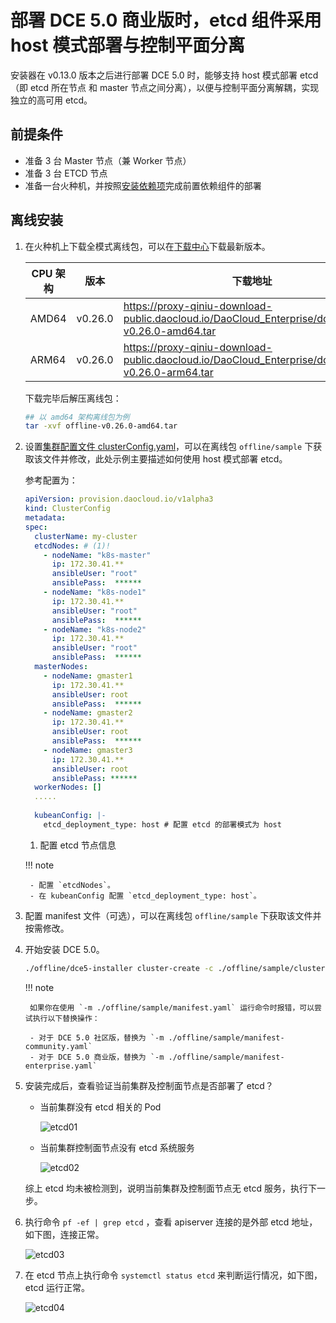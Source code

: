 # 部署 DCE 5.0 商业版时，etcd 组件采用 host 模式部署与控制平面分离

安装器在 v0.13.0 版本之后进行部署 DCE 5.0 时，能够支持 host 模式部署 etcd（即 etcd 所在节点 和 master 节点之间分离），以便与控制平面分离解耦，实现独立的高可用 etcd。

## 前提条件

- 准备 3 台 Master 节点（兼 Worker 节点）
- 准备 3 台 ETCD 节点
- 准备一台火种机，并按照[安装依赖项](../install-tools.md)完成前置依赖组件的部署

## 离线安装

1. 在火种机上下载全模式离线包，可以在[下载中心](../../download/index.md)下载最新版本。

    | CPU 架构 | 版本   | 下载地址 |
    | -------- | ----- | ------- |
    | AMD64    | v0.26.0 | <https://proxy-qiniu-download-public.daocloud.io/DaoCloud_Enterprise/dce5/offline-v0.26.0-amd64.tar> |
    | ARM64     | v0.26.0 | <https://proxy-qiniu-download-public.daocloud.io/DaoCloud_Enterprise/dce5/offline-v0.26.0-arm64.tar> |

    下载完毕后解压离线包：

    ```bash
    ## 以 amd64 架构离线包为例
    tar -xvf offline-v0.26.0-amd64.tar
    ```

1. 设置[集群配置文件 clusterConfig.yaml](../commercial/cluster-config.md)，可以在离线包 `offline/sample` 下获取该文件并修改，此处示例主要描述如何使用 host 模式部署 etcd。

    参考配置为：

    ```yaml
    apiVersion: provision.daocloud.io/v1alpha3
    kind: ClusterConfig
    metadata:
    spec:
      clusterName: my-cluster
      etcdNodes: # (1)!
        - nodeName: "k8s-master"
          ip: 172.30.41.**
          ansibleUser: "root"
          ansiblePass:  ******
        - nodeName: "k8s-node1"
          ip: 172.30.41.**  
          ansibleUser: "root"
          ansiblePass:  ******
        - nodeName: "k8s-node2"
          ip: 172.30.41.**  
          ansibleUser: "root"
          ansiblePass:  ******
      masterNodes:
        - nodeName: gmaster1
          ip: 172.30.41.**  
          ansibleUser: root
          ansiblePass:  ******
        - nodeName: gmaster2
          ip: 172.30.41.**  
          ansibleUser: root
          ansiblePass:  ******
        - nodeName: gmaster3
          ip: 172.30.41.**  
          ansibleUser: root
          ansiblePass: ******
      workerNodes: []
      .....
      
      kubeanConfig: |-
        etcd_deployment_type: host # 配置 etcd 的部署模式为 host
    ```

    1. 配置 etcd 节点信息

    !!! note

        - 配置 `etcdNodes`。
        - 在 kubeanConfig 配置 `etcd_deployment_type: host`。

1. 配置 manifest 文件（可选），可以在离线包 `offline/sample` 下获取该文件并按需修改。

1. 开始安装 DCE 5.0。

    ```bash
    ./offline/dce5-installer cluster-create -c ./offline/sample/clusterConfig.yaml -m ./offline/sample/manifest.yaml 
    ```

    !!! note

        如果你在使用 `-m ./offline/sample/manifest.yaml` 运行命令时报错，可以尝试执行以下替换操作：

        - 对于 DCE 5.0 社区版，替换为 `-m ./offline/sample/manifest-community.yaml`  
        - 对于 DCE 5.0 商业版，替换为 `-m ./offline/sample/manifest-enterprise.yaml`

1. 安装完成后，查看验证当前集群及控制面节点是否部署了 etcd？

    - 当前集群没有 etcd 相关的 Pod

        ![etcd01](https://docs.daocloud.io/daocloud-docs-images/docs/zh/docs/install/images/etcd01.png)

    - 当前集群控制面节点没有 etcd 系统服务

        ![etcd02](https://docs.daocloud.io/daocloud-docs-images/docs/zh/docs/install/images/etcd02.png)

    综上 etcd 均未被检测到，说明当前集群及控制面节点无 etcd 服务，执行下一步。

1. 执行命令 `pf -ef | grep etcd` ，查看 apiserver 连接的是外部 etcd 地址，如下图，连接正常。

    ![etcd03](https://docs.daocloud.io/daocloud-docs-images/docs/zh/docs/install/images/etcd03.png)

1. 在 etcd 节点上执行命令 `systemctl status etcd` 来判断运行情况，如下图，etcd 运行正常。

    ![etcd04](https://docs.daocloud.io/daocloud-docs-images/docs/zh/docs/install/images/etcd04.png)
